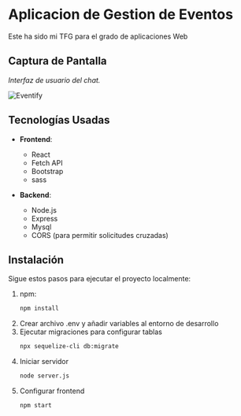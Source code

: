 # Aplicacion de Gestion de Eventos

Este ha sido mi TFG para el grado de aplicaciones Web

## Captura de Pantalla

*Interfaz de usuario del chat.*

![Eventify](https://github.com/user-attachments/assets/9f97cbfd-f75a-498c-a8a1-5d22b02076bf)



## Tecnologías Usadas

- **Frontend**:
  - React
  - Fetch API
  - Bootstrap
  - sass

- **Backend**:
  - Node.js
  - Express
  - Mysql
  - CORS (para permitir solicitudes cruzadas)

## Instalación

Sigue estos pasos para ejecutar el proyecto localmente:

1. npm:
   ```bash
   npm install
2. Crear archivo .env y añadir variables al entorno de desarrollo
3. Ejecutar migraciones para configurar tablas
   ```bash
   npx sequelize-cli db:migrate
4. Iniciar servidor
   ```bash
   node server.js
5. Configurar frontend
   ```bash
   npm start
